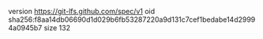 version https://git-lfs.github.com/spec/v1
oid sha256:f8aa14db06690d1d029b6fb53287220a9d131c7cef1bedabe14d29994a0945b7
size 132
